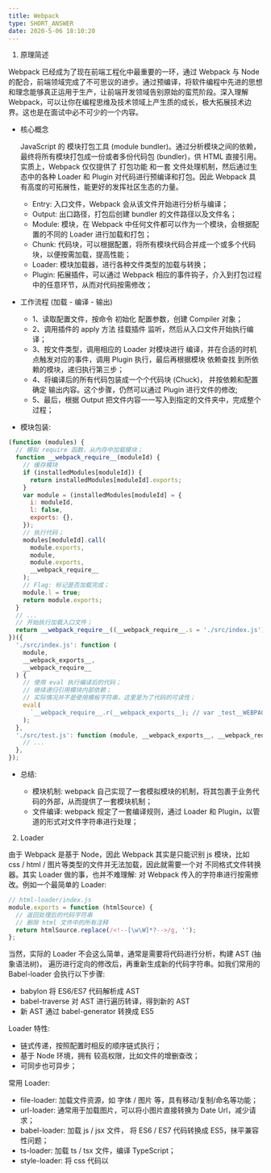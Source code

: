```yaml
---
title: Webpack
type: SHORT_ANSWER
date: 2020-5-06 18:10:20
---
```


1. 原理简述

Webpack 已经成为了现在前端工程化中最重要的一环，通过 Webpack 与 Node 的配合，前端领域完成了不可思议的进步。通过预编译，将软件编程中先进的思想和理念能够真正运用于生产，让前端开发领域告别原始的蛮荒阶段。深入理解 Webpack，可以让你在编程思维及技术领域上产生质的成长，极大拓展技术边界。这也是在面试中必不可少的一个内容。

- 核心概念

  JavaScript 的 模块打包工具 (module bundler)。通过分析模块之间的依赖，最终将所有模块打包成一份或者多份代码包 (bundler)，供 HTML 直接引用。实质上，Webpack 仅仅提供了 打包功能 和一套 文件处理机制，然后通过生态中的各种 Loader 和 Plugin 对代码进行预编译和打包。因此 Webpack 具有高度的可拓展性，能更好的发挥社区生态的力量。

  - Entry: 入口文件，Webpack 会从该文件开始进行分析与编译；
  - Output: 出口路径，打包后创建 bundler 的文件路径以及文件名；
  - Module: 模块，在 Webpack 中任何文件都可以作为一个模块，会根据配置的不同的 Loader 进行加载和打包；
  - Chunk: 代码块，可以根据配置，将所有模块代码合并成一个或多个代码块，以便按需加载，提高性能；
  - Loader: 模块加载器，进行各种文件类型的加载与转换；
  - Plugin: 拓展插件，可以通过 Webpack 相应的事件钩子，介入到打包过程中的任意环节，从而对代码按需修改；

- 工作流程 (加载 - 编译 - 输出)

  - 1、读取配置文件，按命令 初始化 配置参数，创建 Compiler 对象；
  - 2、调用插件的 apply 方法 挂载插件 监听，然后从入口文件开始执行编译；
  - 3、按文件类型，调用相应的 Loader 对模块进行 编译，并在合适的时机点触发对应的事件，调用 Plugin 执行，最后再根据模块 依赖查找 到所依赖的模块，递归执行第三步；
  - 4、将编译后的所有代码包装成一个个代码块 (Chuck)， 并按依赖和配置确定 输出内容。这个步骤，仍然可以通过 Plugin 进行文件的修改;
  - 5、最后，根据 Output 把文件内容一一写入到指定的文件夹中，完成整个过程；

- 模块包装:

```js
(function (modules) {
  // 模拟 require 函数，从内存中加载模块；
  function __webpack_require__(moduleId) {
    // 缓存模块
    if (installedModules[moduleId]) {
      return installedModules[moduleId].exports;
    }
    var module = (installedModules[moduleId] = {
      i: moduleId,
      l: false,
      exports: {},
    });
    // 执行代码；
    modules[moduleId].call(
      module.exports,
      module,
      module.exports,
      __webpack_require__
    );
    // Flag: 标记是否加载完成；
    module.l = true;
    return module.exports;
  }
  // ...
  // 开始执行加载入口文件；
  return __webpack_require__((__webpack_require__.s = './src/index.js'));
})({
  './src/index.js': function (
    module,
    __webpack_exports__,
    __webpack_require__
  ) {
    // 使用 eval 执行编译后的代码；
    // 继续递归引用模块内部依赖；
    // 实际情况并不是使用模板字符串，这里是为了代码的可读性；
    eval(
      `__webpack_require__.r(__webpack_exports__); // var _test__WEBPACK_IMPORTED_MODULE_0__ = __webpack_require__("test", ./src/test.js");`
    );
  },
  './src/test.js': function (module, __webpack_exports__, __webpack_require__) {
    // ...
  },
});
```

- 总结:

  - 模块机制: webpack 自己实现了一套模拟模块的机制，将其包裹于业务代码的外部，从而提供了一套模块机制；
  - 文件编译: webpack 规定了一套编译规则，通过 Loader 和 Plugin，以管道的形式对文件字符串进行处理；

2. Loader

由于 Webpack 是基于 Node，因此 Webpack 其实是只能识别 js 模块，比如 css / html / 图片等类型的文件并无法加载，因此就需要一个对 不同格式文件转换器。其实 Loader 做的事，也并不难理解: 对 Webpack 传入的字符串进行按需修改。例如一个最简单的 Loader:

```js
// html-loader/index.js
module.exports = function (htmlSource) {
  // 返回处理后的代码字符串
  // 删除 html 文件中的所有注释
  return htmlSource.replace(/<!--[\w\W]*?-->/g, '');
};
```

当然，实际的 Loader 不会这么简单，通常是需要将代码进行分析，构建 AST (抽象语法树)， 遍历进行定向的修改后，再重新生成新的代码字符串。如我们常用的 Babel-loader 会执行以下步骤:

- babylon 将 ES6/ES7 代码解析成 AST
- babel-traverse 对 AST 进行遍历转译，得到新的 AST
- 新 AST 通过 babel-generator 转换成 ES5

Loader 特性:

- 链式传递，按照配置时相反的顺序链式执行；
- 基于 Node 环境，拥有 较高权限，比如文件的增删查改；
- 可同步也可异步；

常用 Loader:

- file-loader: 加载文件资源，如 字体 / 图片 等，具有移动/复制/命名等功能；
- url-loader: 通常用于加载图片，可以将小图片直接转换为 Date Url，减少请求；
- babel-loader: 加载 js / jsx 文件， 将 ES6 / ES7 代码转换成 ES5，抹平兼容性问题；
- ts-loader: 加载 ts / tsx 文件，编译 TypeScript；
- style-loader: 将 css 代码以<style>标签的形式插入到 html 中；
- css-loader: 分析@import 和 url()，引用 css 文件与对应的资源；
- postcss-loader: 用于 css 的兼容性处理，具有众多功能，例如 添加前缀，单位转换 等；
- less-loader / sass-loader: css 预处理器，在 css 中新增了许多语法，提高了开发效率；

编写原则:

- 单一原则: 每个 Loader 只做一件事；
- 链式调用: Webpack 会按顺序链式调用每个 Loader；
- 统一原则: 遵循 Webpack 制定的设计规则和结构，输入与输出均为字符串，各个 Loader 完全独立，即插即用；

3. Plugin

插件系统是 Webpack 成功的一个关键性因素。在编译的整个生命周期中，Webpack 会触发许多事件钩子，Plugin 可以监听这些事件，根据需求在相应的时间点对打包内容进行定向的修改。

- 一个最简单的 plugin 是这样的:

  ```js
  class Plugin {
    // 注册插件时，会调用 apply 方法
    // apply 方法接收 compiler 对象
    // 通过 compiler 上提供的 Api，可以对事件进行监听，执行相应的操作
    apply(compiler) {
      // compilation 是监听每次编译循环
      // 每次文件变化，都会生成新的 compilation 对象并触发该事件
      compiler.plugin('compilation', function (compilation) {});
    }
  }
  ```

- 注册插件:

  ```js
  // webpack.config.js
  module.export = {
    plugins: [new Plugin(options)],
  };
  ```

- 事件流机制:

  Webpack 就像工厂中的一条产品流水线。原材料经过 Loader 与 Plugin 的一道道处理，最后输出结果。

  - 通过链式调用，按顺序串起一个个 Loader；
  - 通过事件流机制，让 Plugin 可以插入到整个生产过程中的每个步骤中；

Webpack 事件流编程范式的核心是基础类 Tapable，是一种 观察者模式 的实现事件的订阅与广播：

```js
const { SyncHook } = require('tapable');

const hook = new SyncHook(['arg']);

// 订阅
hook.tap('event', (arg) => {
  // 'event-hook'
  console.log(arg);
});

// 广播
hook.call('event-hook');
```

Webpack 中两个最重要的类 Compiler 与 Compilation 便是继承于 Tapable，也拥有这样的事件流机制。

- Compiler: 可以简单的理解为 Webpack 实例，它包含了当前 Webpack 中的所有配置信息，如 options， loaders, plugins 等信息，全局唯一，只在启动时完成初始化创建，随着生命周期逐一传递；

- Compilation: 可以称为 编译实例。当监听到文件发生改变时，Webpack 会创建一个新的 Compilation 对象，开始一次新的编译。它包含了当前的输入资源，输出资源，变化的文件等，同时通过它提供的 api，可以监听每次编译过程中触发的事件钩子；

- 区别:

  - Compiler 全局唯一，且从启动生存到结束；
  - Compilation 对应每次编译，每轮编译循环均会重新创建；

- 常用 Plugin:

  - UglifyJsPlugin: 压缩、混淆代码；
  - CommonsChunkPlugin: 代码分割；
  - ProvidePlugin: 自动加载模块；
  - html-webpack-plugin: 加载 html 文件，并引入 css / js 文件；
  - extract-text-webpack-plugin / mini-css-extract-plugin: 抽离样式，生成 css 文件；
  - DefinePlugin: 定义全局变量；
  - optimize-css-assets-webpack-plugin: CSS 代码去重；
  - webpack-bundle-analyzer: 代码分析；
  - compression-webpack-plugin: 使用 gzip 压缩 js 和 css；
  - happypack: 使用多进程，加速代码构建；
  - EnvironmentPlugin: 定义环境变量；

4. 编译优化

- 代码优化:

  - 无用代码消除，是许多编程语言都具有的优化手段，这个过程称为 DCE (dead code elimination)，即 删除不可能执行的代码；

    - 例如我们的 UglifyJs，它就会帮我们在生产环境中删除不可能被执行的代码，例如:

    ```js
    var fn = function () {
      return 1;
      // 下面代码便属于 不可能执行的代码；
      // 通过 UglifyJs (Webpack4+ 已内置) 便会进行 DCE；
      var a = 1;
      return a;
    };
    ```

  - 摇树优化 (Tree-shaking)，这是一种形象比喻。我们把打包后的代码比喻成一棵树，这里其实表示的就是，通过工具 "摇" 我们打包后的 js 代码，将没有使用到的无用代码 "摇" 下来 (删除)。即 消除那些被 引用了但未被使用 的模块代码。

    - 原理: 由于是在编译时优化，因此最基本的前提就是语法的静态分析，ES6 的模块机制 提供了这种可能性。不需要运行时，便可进行代码字面上的静态分析，确定相应的依赖关系。
    - 问题: 具有 副作用 的函数无法被 tree-shaking。

      - 在引用一些第三方库，需要去观察其引入的代码量是不是符合预期；
      - 尽量写纯函数，减少函数的副作用；
      - 可使用 webpack-deep-scope-plugin，可以进行作用域分析，减少此类情况的发生，但仍需要注意；

- code-spliting: 代码分割 技术，将代码分割成多份进行 懒加载 或 异步加载，避免打包成一份后导致体积过大，影响页面的首屏加载；

  - Webpack 中使用 SplitChunksPlugin 进行拆分；
  - 按 页面 拆分: 不同页面打包成不同的文件；
  - 按 功能 拆分:

    - 将类似于播放器，计算库等大模块进行拆分后再懒加载引入；
    - 提取复用的业务代码，减少冗余代码；

  - 按 文件修改频率 拆分: 将第三方库等不常修改的代码单独打包，而且不改变其文件 hash 值，能最大化运用浏览器的缓存；

- scope hoisting: 作用域提升，将分散的模块划分到同一个作用域中，避免了代码的重复引入，有效减少打包后的代码体积和运行时的内存损耗；

- 编译性能优化:

  - 升级至 最新 版本的 webpack，能有效提升编译性能；
  - 使用 dev-server / 模块热替换 (HMR) 提升开发体验；
    - 监听文件变动 忽略 node_modules 目录能有效提高监听时的编译效率；
  - 缩小编译范围:

    - modules: 指定模块路径，减少递归搜索；
    - mainFields: 指定入口文件描述字段，减少搜索；
    - noParse: 避免对非模块化文件的加载；
    - includes/exclude: 指定搜索范围/排除不必要的搜索范围；
    - alias: 缓存目录，避免重复寻址；

  - babel-loader:

    - 忽略 node_moudles，避免编译第三方库中已经被编译过的代码；
    - 使用 cacheDirectory，可以缓存编译结果，避免多次重复编译；

  - 多进程并发:

    - webpack-parallel-uglify-plugin: 可多进程并发压缩 js 文件，提高压缩速度；
    - HappyPack: 多进程并发文件的 Loader 解析；

  - 第三方库模块缓存:

    - DLLPlugin 和 DLLReferencePlugin 可以提前进行打包并缓存，避免每次都重新编译；

  - 使用分析:

    - Webpack Analyse / webpack-bundle-analyzer 对打包后的文件进行分析，寻找可优化的地方；
    - 配置 profile：true，对各个编译阶段耗时进行监控，寻找耗时最多的地方；

  - source-map:

    - 开发: cheap-module-eval-source-map；
    - 生产: hidden-source-map；

链接：https://juejin.cn/post/6844903830979608584

1）优化 Webpack 的构建速度

使用高版本的 Webpack （使用 webpack4）
多线程/多实例构建：HappyPack(不维护了)、thread-loader
缩小打包作用域：
exclude/include (确定 loader 规则范围)
resolve.modules 指明第三方模块的绝对路径 (减少不必要的查找)
resolve.extensions 尽可能减少后缀尝试的可能性
noParse 对完全不需要解析的库进行忽略 (不去解析但仍会打包到 bundle 中，注意被忽略掉的文件里不应该包含 import、require、define 等模块化语句)
IgnorePlugin (完全排除模块)
合理使用 alias
充分利用缓存提升二次构建速度：
babel-loader 开启缓存
terser-webpack-plugin 开启缓存
使用 cache-loader 或者 hard-source-webpack-plugin
注意：thread-loader 和 cache-loader 兩個要一起使用的話，請先放 cache-loader 接著是 thread-loader 最後才是 heavy-loader
DLL：
使用 DllPlugin 进行分包，使用 DllReferencePlugin(索引链接) 对 manifest.json 引用，让一些基本不会改动的代码先打包成静态资源，避免反复编译浪费时间。
2）使用 webpack4-优化原因

(a)V8 带来的优化（for of 替代 forEach、Map 和 Set 替代 Object、includes 替代 indexOf）
(b)默认使用更快的 md4 hash 算法
(c)webpacks AST 可以直接从 loader 传递给 AST，减少解析时间
(d)使用字符串方法替代正则表达式
①noParse

不去解析某个库内部的依赖关系
比如 jquery 这个库是独立的， 则不去解析这个库内部依赖的其他的东西
在独立库的时候可以使用
module.exports = {
module: {
noParse: /jquery/,
rules:[]
}
}
②IgnorePlugin

忽略掉某些内容 不去解析依赖库内部引用的某些内容
从 moment 中引用 ./locol 则忽略掉
如果要用 local 的话 则必须在项目中必须手动引入 import 'moment/locale/zh-cn'
module.exports = {
plugins: [
new Webpack.IgnorePlugin(/./local/, /moment/),
]
}
③dillPlugin

不会多次打包， 优化打包时间
先把依赖的不变的库打包
生成 manifest.json 文件
然后在 webpack.config 中引入
webpack.DllPlugin Webpack.DllReferencePlugin
④happypack -> thread-loader

大项目的时候开启多线程打包
影响前端发布速度的有两个方面，一个是构建，一个就是压缩，把这两个东西优化起来，可以减少很多发布的时间。
⑤thread-loader
thread-loader 会将您的 loader 放置在一个 worker 池里面运行，以达到多线程构建。
把这个 loader 放置在其他 loader 之前（如下图 example 的位置）， 放置在这个 loader 之后的 loader 就会在一个单独的 worker 池(worker pool)中运行。

// webpack.config.js
module.exports = {
module: {
rules: [
{
test: /\.js$/,
include: path.resolve("src"),
use: [
"thread-loader",
// 你的高开销的 loader 放置在此 (e.g babel-loader)
]
}
]
}
}
每个 worker 都是一个单独的有 600ms 限制的 node.js 进程。同时跨进程的数据交换也会被限制。请在高开销的 loader 中使用，否则效果不佳

⑥ 压缩加速——开启多线程压缩

不推荐使用 webpack-paralle-uglify-plugin，项目基本处于没人维护的阶段，issue 没人处理，pr 没人合并。
Webpack 4.0 以前：uglifyjs-webpack-plugin，parallel 参数
module.exports = {
optimization: {
minimizer: [
new UglifyJsPlugin({
parallel: true,
}),
],
},};
推荐使用 terser-webpack-plugin
module.exports = {
optimization: {
minimizer: [new TerserPlugin(
parallel: true // 多线程
)],
},
};
2）优化 Webpack 的打包体积

压缩代码
webpack-paralle-uglify-plugin
uglifyjs-webpack-plugin 开启 parallel 参数 (不支持 ES6)
terser-webpack-plugin 开启 parallel 参数
多进程并行压缩
通过 mini-css-extract-plugin 提取 Chunk 中的 CSS 代码到单独文件，通过 optimize-css-assets-webpack-plugin 插件 开启 cssnano 压缩 CSS。
提取页面公共资源：
使用 html-webpack-externals-plugin，将基础包通过 CDN 引入，不打入 bundle 中
使用 SplitChunksPlugin 进行(公共脚本、基础包、页面公共文件)分离(Webpack4 内置) ，替代了 CommonsChunkPlugin 插件
基础包分离：将一些基础库放到 cdn，比如 vue，webpack 配置 external 是的 vue 不打入 bundle
Tree shaking
purgecss-webpack-plugin 和 mini-css-extract-plugin 配合使用(建议)
打包过程中检测工程中没有引用过的模块并进行标记，在资源压缩时将它们从最终的 bundle 中去掉(只能对 ES6 Modlue 生效) 开发中尽可能使用 ES6 Module 的模块，提高 tree shaking 效率
禁用 babel-loader 的模块依赖解析，否则 Webpack 接收到的就都是转换过的 CommonJS 形式的模块，无法进行 tree-shaking
使用 PurifyCSS(不在维护) 或者 uncss 去除无用 CSS 代码
Scope hoisting
构建后的代码会存在大量闭包，造成体积增大，运行代码时创建的函数作用域变多，内存开销变大。Scope hoisting 将所有模块的代码按照引用顺序放在一个函数作用域里，然后适当的重命名一些变量以防止变量名冲突
必须是 ES6 的语法，因为有很多第三方库仍采用 CommonJS 语法，为了充分发挥 Scope hoisting 的作用，需要配置 mainFields 对第三方模块优先采用 jsnext:main 中指向的 ES6 模块化语法
图片压缩
使用基于 Node 库的 imagemin (很多定制选项、可以处理多种图片格式)
配置 image-webpack-loader
动态 Polyfill
建议采用 polyfill-service 只给用户返回需要的 polyfill，社区维护。(部分国内奇葩浏览器 UA 可能无法识别，但可以降级返回所需全部 polyfill)
@babel-preset-env 中通过 useBuiltIns: 'usage 参数来动态加载 polyfill。
3）speed-measure-webpack-plugin
简称 SMP，分析出 Webpack 打包过程中 Loader 和 Plugin 的耗时，有助于找到构建过程中的性能瓶颈。

https://github.com/lgwebdream/FE-Interview/issues/25
